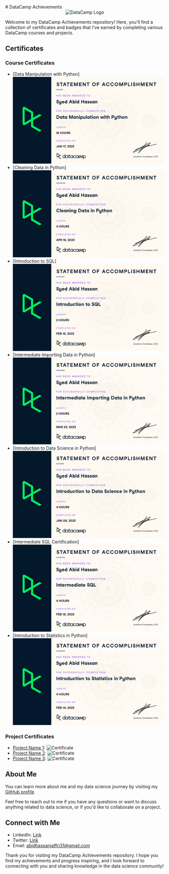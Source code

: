 <link rel="stylesheet" href="https://cdnjs.cloudflare.com/ajax/libs/font-awesome/6.0.0-beta3/css/all.min.css">
# DataCamp Achievements

<div align="center">
  <img src="https://images.datacamp.com/image/upload/f_auto,q_auto:best/v1603223608/DC_New_mugdv8.png" alt="DataCamp Logo">
</div>

Welcome to my DataCamp Achievements repository! Here, you'll find a collection of certificates and badges that I've earned by completing various DataCamp courses and projects.

## Certificates

### Course Certificates
- [Data Manipulation with Python]
  ![Alt Text](https://github.com/Syed-Abid/DataCamp-Achievements/blob/main/Data%20Manipulation%20with%20Python%20certificate-1.png)
- [Cleaning Data in Python]
  ![Alt Text](https://github.com/Syed-Abid/DataCamp-Achievements/blob/main/Cleaning%20Data%20in%20Python%20Certificate-1.png)
- [Introduction to SQL]
  ![Alt Text](https://github.com/Syed-Abid/DataCamp-Achievements/blob/main/Introduction%20to%20SQL%20Certificate-1.png)
- [Intermediate Importing Data in Python]
  ![Alt Text](https://github.com/Syed-Abid/DataCamp-Achievements/blob/main/Intermediate%20Importing%20Data%20in%20Python-1.png)
- [Introduction to Data Science in Python]
  ![Alt Text](https://github.com/Syed-Abid/DataCamp-Achievements/blob/main/Introduction%20to%20Data%20Science%20in%20Python%20Certificate-1.png)
- [Intermediate SQL Certification]
  ![Alt Text](https://github.com/Syed-Abid/DataCamp-Achievements/blob/main/Intermediate%20SQL%20Certification-1.png)
- [Introduction to Statistics in Python]
  ![Alt Text](https://github.com/Syed-Abid/DataCamp-Achievements/blob/main/Introduction%20to%20Statistics%20in%20Python%20Certificate-1.png)
### Project Certificates
- [Project Name 1](URL): ![Certificate](Image_URL)
- [Project Name 2](URL): ![Certificate](Image_URL)
- [Project Name 3](URL): ![Certificate](Image_URL)


## About Me

You can learn more about me and my data science journey by visiting my [GitHub profile](https://github.com/Syed-Abid)

Feel free to reach out to me if you have any questions or want to discuss anything related to data science, or if you'd like to collaborate on a project.

## Connect with Me

- LinkedIn: [Link](https://www.linkedin.com/in/syed-abid-hassan-bb569b1b8/)
- Twitter: [Link](https://twitter.com/SyedAbi70523793)
- Email: abidhassanjaffri31@gmail.com

Thank you for visiting my DataCamp Achievements repository. I hope you find my achievements and progress inspiring, and I look forward to connecting with you and sharing knowledge in the data science community!
